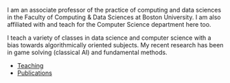 I am an associate professor of the practice of computing and data sciences in the Faculty of Computing & Data Sciences at Boston University.
I am also affiliated with and teach for the Computer Science department here too.

I teach a variety of classes in data science and computer science with a bias towards algorithmically oriented subjects.
My recent research has been in game solving (classical AI) and fundamental methods.

* [Teaching](/teaching)
* [Publications](/publications)
